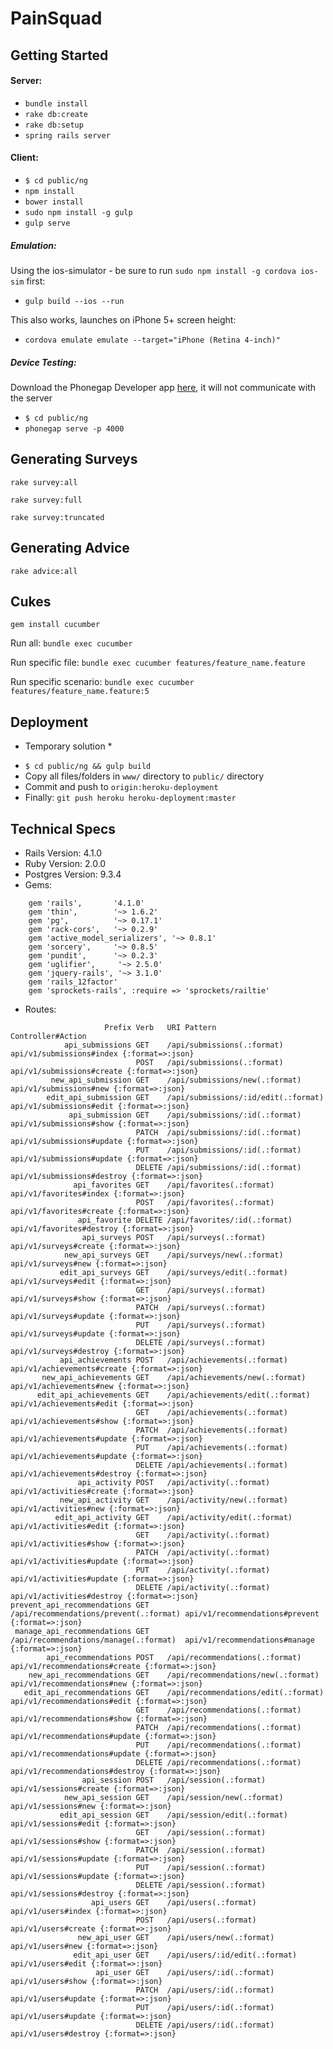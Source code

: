 # PainSquad


## Getting Started

#### Server:

- `bundle install`
- `rake db:create`
- `rake db:setup`
- `spring rails server`

#### Client:

- `$ cd public/ng`
- `npm install`
- `bower install`
- `sudo npm install -g gulp`
- `gulp serve`


##### Emulation:

Using the ios-simulator - be sure to run `sudo npm install -g cordova ios-sim` first:

- `gulp build --ios --run`

This also works, launches on iPhone 5+ screen height:

- `cordova emulate emulate --target="iPhone (Retina 4-inch)"`


##### Device Testing:

Download the Phonegap Developer app [here](http://app.phonegap.com/), it will not communicate with the server

- `$ cd public/ng`
- `phonegap serve -p 4000`


## Generating Surveys

`rake survey:all`

`rake survey:full`

`rake survey:truncated`

## Generating Advice

`rake advice:all`


## Cukes

`gem install cucumber`

Run all: `bundle exec cucumber`

Run specific file: `bundle exec cucumber features/feature_name.feature`

Run specific scenario: `bundle exec cucumber features/feature_name.feature:5`


## Deployment

* Temporary solution *

- `$ cd public/ng && gulp build`
- Copy all files/folders in `www/` directory to `public/` directory
- Commit and push to `origin:heroku-deployment`
- Finally: `git push heroku heroku-deployment:master`


## Technical Specs

- Rails Version: 4.1.0
- Ruby Version: 2.0.0
- Postgres Version: 9.3.4
- Gems:

```
    gem 'rails',       '4.1.0'
    gem 'thin',        '~> 1.6.2'
    gem 'pg',          '~> 0.17.1'
    gem 'rack-cors',   '~> 0.2.9'
    gem 'active_model_serializers', '~> 0.8.1'
    gem 'sorcery',     '~> 0.8.5'
    gem 'pundit',      '~> 0.2.3'
    gem 'uglifier',     '~> 2.5.0'
    gem 'jquery-rails', '~> 3.1.0'
    gem 'rails_12factor'
    gem 'sprockets-rails', :require => 'sprockets/railtie'
```

- Routes:
```
                     Prefix Verb   URI Pattern                            Controller#Action
            api_submissions GET    /api/submissions(.:format)             api/v1/submissions#index {:format=>:json}
                            POST   /api/submissions(.:format)             api/v1/submissions#create {:format=>:json}
         new_api_submission GET    /api/submissions/new(.:format)         api/v1/submissions#new {:format=>:json}
        edit_api_submission GET    /api/submissions/:id/edit(.:format)    api/v1/submissions#edit {:format=>:json}
             api_submission GET    /api/submissions/:id(.:format)         api/v1/submissions#show {:format=>:json}
                            PATCH  /api/submissions/:id(.:format)         api/v1/submissions#update {:format=>:json}
                            PUT    /api/submissions/:id(.:format)         api/v1/submissions#update {:format=>:json}
                            DELETE /api/submissions/:id(.:format)         api/v1/submissions#destroy {:format=>:json}
              api_favorites GET    /api/favorites(.:format)               api/v1/favorites#index {:format=>:json}
                            POST   /api/favorites(.:format)               api/v1/favorites#create {:format=>:json}
               api_favorite DELETE /api/favorites/:id(.:format)           api/v1/favorites#destroy {:format=>:json}
                api_surveys POST   /api/surveys(.:format)                 api/v1/surveys#create {:format=>:json}
            new_api_surveys GET    /api/surveys/new(.:format)             api/v1/surveys#new {:format=>:json}
           edit_api_surveys GET    /api/surveys/edit(.:format)            api/v1/surveys#edit {:format=>:json}
                            GET    /api/surveys(.:format)                 api/v1/surveys#show {:format=>:json}
                            PATCH  /api/surveys(.:format)                 api/v1/surveys#update {:format=>:json}
                            PUT    /api/surveys(.:format)                 api/v1/surveys#update {:format=>:json}
                            DELETE /api/surveys(.:format)                 api/v1/surveys#destroy {:format=>:json}
           api_achievements POST   /api/achievements(.:format)            api/v1/achievements#create {:format=>:json}
       new_api_achievements GET    /api/achievements/new(.:format)        api/v1/achievements#new {:format=>:json}
      edit_api_achievements GET    /api/achievements/edit(.:format)       api/v1/achievements#edit {:format=>:json}
                            GET    /api/achievements(.:format)            api/v1/achievements#show {:format=>:json}
                            PATCH  /api/achievements(.:format)            api/v1/achievements#update {:format=>:json}
                            PUT    /api/achievements(.:format)            api/v1/achievements#update {:format=>:json}
                            DELETE /api/achievements(.:format)            api/v1/achievements#destroy {:format=>:json}
               api_activity POST   /api/activity(.:format)                api/v1/activities#create {:format=>:json}
           new_api_activity GET    /api/activity/new(.:format)            api/v1/activities#new {:format=>:json}
          edit_api_activity GET    /api/activity/edit(.:format)           api/v1/activities#edit {:format=>:json}
                            GET    /api/activity(.:format)                api/v1/activities#show {:format=>:json}
                            PATCH  /api/activity(.:format)                api/v1/activities#update {:format=>:json}
                            PUT    /api/activity(.:format)                api/v1/activities#update {:format=>:json}
                            DELETE /api/activity(.:format)                api/v1/activities#destroy {:format=>:json}
prevent_api_recommendations GET    /api/recommendations/prevent(.:format) api/v1/recommendations#prevent {:format=>:json}
 manage_api_recommendations GET    /api/recommendations/manage(.:format)  api/v1/recommendations#manage {:format=>:json}
        api_recommendations POST   /api/recommendations(.:format)         api/v1/recommendations#create {:format=>:json}
    new_api_recommendations GET    /api/recommendations/new(.:format)     api/v1/recommendations#new {:format=>:json}
   edit_api_recommendations GET    /api/recommendations/edit(.:format)    api/v1/recommendations#edit {:format=>:json}
                            GET    /api/recommendations(.:format)         api/v1/recommendations#show {:format=>:json}
                            PATCH  /api/recommendations(.:format)         api/v1/recommendations#update {:format=>:json}
                            PUT    /api/recommendations(.:format)         api/v1/recommendations#update {:format=>:json}
                            DELETE /api/recommendations(.:format)         api/v1/recommendations#destroy {:format=>:json}
                api_session POST   /api/session(.:format)                 api/v1/sessions#create {:format=>:json}
            new_api_session GET    /api/session/new(.:format)             api/v1/sessions#new {:format=>:json}
           edit_api_session GET    /api/session/edit(.:format)            api/v1/sessions#edit {:format=>:json}
                            GET    /api/session(.:format)                 api/v1/sessions#show {:format=>:json}
                            PATCH  /api/session(.:format)                 api/v1/sessions#update {:format=>:json}
                            PUT    /api/session(.:format)                 api/v1/sessions#update {:format=>:json}
                            DELETE /api/session(.:format)                 api/v1/sessions#destroy {:format=>:json}
                  api_users GET    /api/users(.:format)                   api/v1/users#index {:format=>:json}
                            POST   /api/users(.:format)                   api/v1/users#create {:format=>:json}
               new_api_user GET    /api/users/new(.:format)               api/v1/users#new {:format=>:json}
              edit_api_user GET    /api/users/:id/edit(.:format)          api/v1/users#edit {:format=>:json}
                   api_user GET    /api/users/:id(.:format)               api/v1/users#show {:format=>:json}
                            PATCH  /api/users/:id(.:format)               api/v1/users#update {:format=>:json}
                            PUT    /api/users/:id(.:format)               api/v1/users#update {:format=>:json}
                            DELETE /api/users/:id(.:format)               api/v1/users#destroy {:format=>:json}
```
